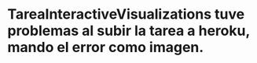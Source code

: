 # TareaInteractiveVisualizations  tuve problemas al subir la tarea a heroku, mando el error como imagen.
